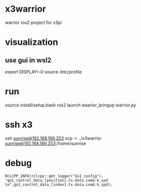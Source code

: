 # x3warrior
warrior ros2 project for x3pi 

# visualization

## use gui in wsl2
export DISPLAY=<wsl ipv4>:0
source /etc/profile

# run
source install/setup.bash
ros2 launch waarior_bringup warrior.py

# ssh x3
ssh sunrise@192.168.189.253
scp -r ../x3warrior sunrise@192.168.189.253:/home/sunrise
# debug
    RCLCPP_INFO(rclcpp::get_logger("Go1_config"), "go1_control_data_[position].tx.data.comd.k_spd %x",go1_control_data_[index].tx.data.comd.k_spd);    
